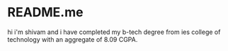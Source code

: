# README.me
hi i'm shivam
and i have completed my b-tech degree from ies college of technology 
with an aggregate of 8.09 CGPA.
